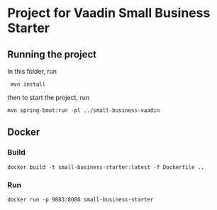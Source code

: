 # Project for Vaadin Small Business Starter

## Running the project

In this folder, run

```terminal
 mvn install
```

then to start the project, run

```terminal
mvn spring-boot:run -pl ../small-business-vaadin
```


## Docker

### Build
```terminal
docker build -t small-business-starter:latest -f Dockerfile ..
```
### Run

```terminal
docker run -p 9883:8080 small-business-starter
```
